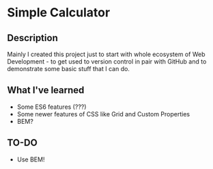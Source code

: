 # Simple Calculator
## Description
Mainly I created this project just to start with whole ecosystem of Web Development - to get used to version control in pair with GitHub and to demonstrate some basic stuff that I can do.

## What I've learned
* Some ES6 features (???)
* Some newer features of CSS like Grid and Custom Properties
* BEM?

## TO-DO
* Use BEM!